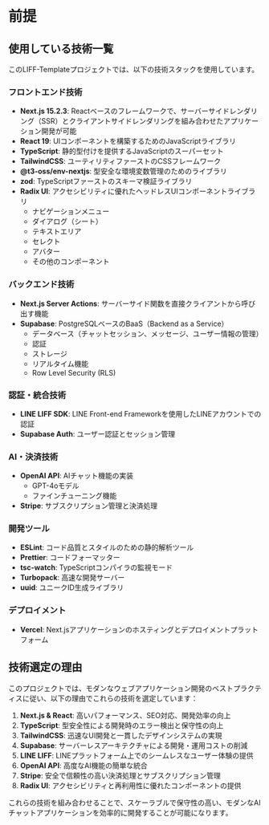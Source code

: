 # 前提

## 使用している技術一覧

このLIFF-Templateプロジェクトでは、以下の技術スタックを使用しています。

### フロントエンド技術

- **Next.js 15.2.3**: Reactベースのフレームワークで、サーバーサイドレンダリング（SSR）とクライアントサイドレンダリングを組み合わせたアプリケーション開発が可能
- **React 19**: UIコンポーネントを構築するためのJavaScriptライブラリ
- **TypeScript**: 静的型付けを提供するJavaScriptのスーパーセット
- **TailwindCSS**: ユーティリティファーストのCSSフレームワーク
- **@t3-oss/env-nextjs**: 型安全な環境変数管理のためのライブラリ
- **zod**: TypeScriptファーストのスキーマ検証ライブラリ
- **Radix UI**: アクセシビリティに優れたヘッドレスUIコンポーネントライブラリ
  - ナビゲーションメニュー
  - ダイアログ（シート）
  - テキストエリア
  - セレクト
  - アバター
  - その他のコンポーネント

### バックエンド技術

- **Next.js Server Actions**: サーバーサイド関数を直接クライアントから呼び出す機能
- **Supabase**: PostgreSQLベースのBaaS（Backend as a Service）
  - データベース（チャットセッション、メッセージ、ユーザー情報の管理）
  - 認証
  - ストレージ
  - リアルタイム機能
  - Row Level Security (RLS)

### 認証・統合技術

- **LINE LIFF SDK**: LINE Front-end Frameworkを使用したLINEアカウントでの認証
- **Supabase Auth**: ユーザー認証とセッション管理

### AI・決済技術

- **OpenAI API**: AIチャット機能の実装
  - GPT-4oモデル
  - ファインチューニング機能
- **Stripe**: サブスクリプション管理と決済処理

### 開発ツール

- **ESLint**: コード品質とスタイルのための静的解析ツール
- **Prettier**: コードフォーマッター
- **tsc-watch**: TypeScriptコンパイラの監視モード
- **Turbopack**: 高速な開発サーバー
- **uuid**: ユニークID生成ライブラリ

### デプロイメント

- **Vercel**: Next.jsアプリケーションのホスティングとデプロイメントプラットフォーム

## 技術選定の理由

このプロジェクトでは、モダンなウェブアプリケーション開発のベストプラクティスに従い、以下の理由でこれらの技術を選定しています：

1. **Next.js & React**: 高いパフォーマンス、SEO対応、開発効率の向上
2. **TypeScript**: 型安全性による開発時のエラー検出と保守性の向上
3. **TailwindCSS**: 迅速なUI開発と一貫したデザインシステムの実現
4. **Supabase**: サーバーレスアーキテクチャによる開発・運用コストの削減
5. **LINE LIFF**: LINEプラットフォーム上でのシームレスなユーザー体験の提供
6. **OpenAI API**: 高度なAI機能の簡単な統合
7. **Stripe**: 安全で信頼性の高い決済処理とサブスクリプション管理
8. **Radix UI**: アクセシビリティと再利用性に優れたコンポーネントの提供

これらの技術を組み合わせることで、スケーラブルで保守性の高い、モダンなAIチャットアプリケーションを効率的に開発することが可能になります。
